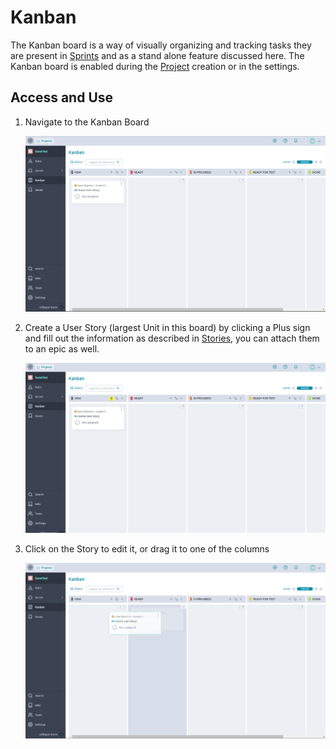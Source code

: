 # Kanban
The Kanban board is a way of visually organizing and tracking tasks they are present in [Sprints](./Taiga_Sprints.md) and as a stand alone feature discussed here. The Kanban board is enabled during the [Project](./Project.md) creation or in the settings. 

## Access and Use
1. Navigate to the Kanban Board

    <img src="Images/K1.png" width=800>

2. Create a User Story (largest Unit in this board) by clicking a Plus sign and fill out the information as described in [Stories](./Stories.md), you can attach them to an epic as well.

    <img src="Images/K2.png" width=800>

3. Click on the Story to edit it, or drag it to one of the columns

    <img src="Images/K3.png" width=800>


